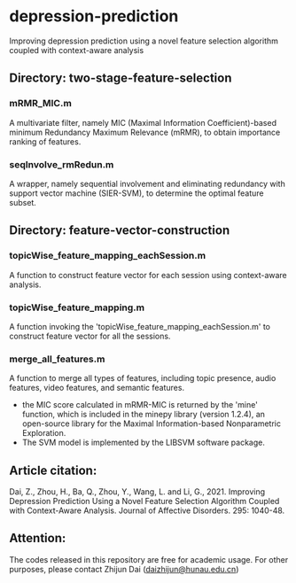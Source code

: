 # depression-prediction
Improving depression prediction using a novel feature selection algorithm coupled with context-aware analysis

## Directory: two-stage-feature-selection
### mRMR_MIC.m
A multivariate filter, namely MIC (Maximal Information Coefficient)-based minimum Redundancy Maximum Relevance (mRMR), to obtain importance ranking of features. <br>

### seqInvolve_rmRedun.m
A wrapper, namely sequential involvement and eliminating redundancy with support vector machine (SIER-SVM), to determine the optimal feature subset. <br>

## Directory: feature-vector-construction
### topicWise_feature_mapping_eachSession.m
A function to construct feature vector for each session using context-aware analysis. <br>

### topicWise_feature_mapping.m
A function invoking the 'topicWise_feature_mapping_eachSession.m' to construct feature vector for all the sessions. <br>

### merge_all_features.m
A function to merge all types of features, including topic presence, audio features, video features, and semantic features. <br>

* the MIC score calculated in mRMR-MIC is returned by the 'mine' function, which is included in the minepy library (version 1.2.4), an open-source library for the Maximal Information-based Nonparametric Exploration.
* The SVM model is implemented by the LIBSVM software package.

## Article citation:
Dai, Z., Zhou, H., Ba, Q., Zhou, Y., Wang, L. and Li, G., 2021. Improving Depression Prediction Using a Novel Feature Selection Algorithm Coupled with Context-Aware Analysis. Journal of Affective Disorders. 295: 1040-48.

## Attention:
The codes released in this repository are free for academic usage. For other purposes, please contact Zhijun Dai (daizhijun@hunau.edu.cn)

